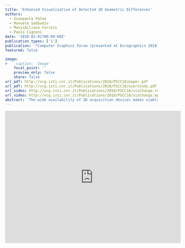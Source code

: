 ```yaml
---
title: 'Enhanced Visualization of Detected 3D Geometric Differences'
authors:
  - Gianpaolo Palma
  - Manuele Sabbadin
  - Massimiliano Corsini
  - Paolo Cignoni
date: '2018-01-01T00:00:00Z'
publication_types: ['1']
publication: '*Computer Graphics Forum (presented at Eurographics 2018)*'
featured: false

image:
#    caption: 'Image'
    focal_point: ''
    preview_only: false
    share: false
url_pdf: http://vcg.isti.cnr.it/Publications/2018/PSCC18/paper.pdf
url_pdf: http://vcg.isti.cnr.it/Publications/2018/PSCC18/userstudy.pdf
url_video: http://vcg.isti.cnr.it/Publications/2018/PSCC18/visChange_renderingImprovement.mp4
url_video: http://vcg.isti.cnr.it/Publications/2018/PSCC18/visChange.mp4
abstract: 'The wide availability of 3D acquisition devices makes viable their use for shape monitoring. The current techniques for the analysis of time-varying data can efficiently detect actual significant geometric changes and rule out differences due to irrelevant variations (like sampling, lighting, coverage). On the other hand, the effective visualization of such detected changes can be challenging when we want to show at the same time the original appearance of the 3D model. In this paper, we propose a dynamic technique for the effective visualization of detected differences between two 3D scenes. The presented approach, while retaining the original appearance, allows the user to switch between the two models in a way that enhances the geometric differences that have been detected as significant. Additionally, the same technique is able to visually hides the other negligible, yet visible, variations. The main idea is to use two distinct screen space time-based interpolation functions for the significant 3D differences and for the small variations to hide. We have validated the proposed approach in a user study on a different class of datasets, proving the objective and subjective effectiveness of the method.  		Interactive Web Application'
---
```

<iframe width="580" height="435" src="https://www.youtube.com/embed/i_2oiK4sXIE?ecver=1" frameborder="0" frameborder="0" allowfullscreen>

